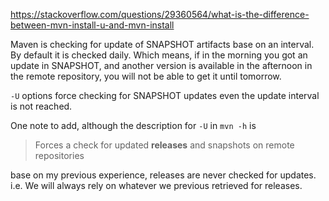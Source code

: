 https://stackoverflow.com/questions/29360564/what-is-the-difference-between-mvn-install-u-and-mvn-install

Maven is checking for update of SNAPSHOT artifacts base on an interval. By default it is checked daily. Which means, if in the morning you got an update in SNAPSHOT, and another version is available in the afternoon in the remote repository, you will not be able to get it until tomorrow.

`-U`  options force checking for SNAPSHOT updates even the update interval is not reached.

One note to add, although the description for  `-U`  in  `mvn -h`  is

> Forces a check for updated  **releases**  and snapshots on remote repositories

base on my previous experience, releases are never checked for updates. i.e. We will always rely on whatever we previous retrieved for releases.